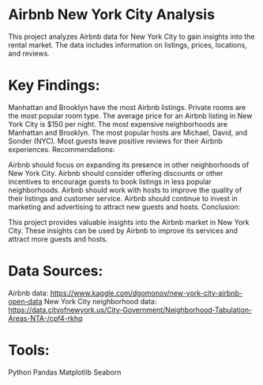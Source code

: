 # Airbnb New York City Analysis
This project analyzes Airbnb data for New York City to gain insights into the rental market. The data includes information on listings, prices, locations, and reviews.

# Key Findings:

Manhattan and Brooklyn have the most Airbnb listings.
Private rooms are the most popular room type.
The average price for an Airbnb listing in New York City is $150 per night.
The most expensive neighborhoods are Manhattan and Brooklyn.
The most popular hosts are Michael, David, and Sonder (NYC).
Most guests leave positive reviews for their Airbnb experiences.
Recommendations:

Airbnb should focus on expanding its presence in other neighborhoods of New York City.
Airbnb should consider offering discounts or other incentives to encourage guests to book listings in less popular neighborhoods.
Airbnb should work with hosts to improve the quality of their listings and customer service.
Airbnb should continue to invest in marketing and advertising to attract new guests and hosts.
Conclusion:

This project provides valuable insights into the Airbnb market in New York City. These insights can be used by Airbnb to improve its services and attract more guests and hosts.

# Data Sources:

Airbnb data: https://www.kaggle.com/dgomonov/new-york-city-airbnb-open-data
New York City neighborhood data: https://data.cityofnewyork.us/City-Government/Neighborhood-Tabulation-Areas-NTA-/cpf4-rkhq

# Tools:

Python
Pandas
Matplotlib
Seaborn
